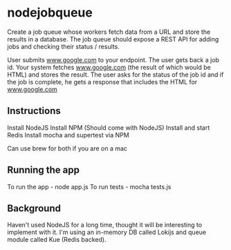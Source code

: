 # nodejobqueue

Create a job queue whose workers fetch data from a URL and store the results in a database.  The job queue should expose a REST API for adding jobs and checking their status / results.

User submits www.google.com to your endpoint.  The user gets back a job id. Your system fetches www.google.com (the result of which would be HTML) and stores the result.  The user asks for the status of the job id and if the job is complete, he gets a response that includes the HTML for www.google.com

## Instructions
Install NodeJS
Install NPM (Should come with NodeJS)
Install and start Redis
Install mocha and supertest via NPM

Can use brew for both if you are on a mac

## Running the app
To run the app - node app.js
To run tests - mocha tests.js

## Background
Haven't used NodeJS for a long time, thought it will be interesting to implement with it.
I'm using an in-memory DB called Lokijs and queue module called Kue (Redis backed).
